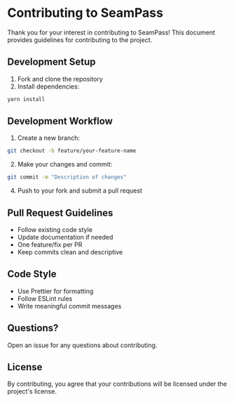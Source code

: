 # Contributing to SeamPass

Thank you for your interest in contributing to SeamPass! This document provides guidelines for contributing to the project.

## Development Setup

1. Fork and clone the repository
2. Install dependencies:
```bash
yarn install
```

## Development Workflow

1. Create a new branch:
```bash
git checkout -b feature/your-feature-name
```

2. Make your changes and commit:
```bash
git commit -m "Description of changes"
```

<!-- 3. Run tests:
```bash
yarn test
``` -->

4. Push to your fork and submit a pull request

## Pull Request Guidelines

<!-- - Ensure tests pass: `yarn test` -->
- Follow existing code style
- Update documentation if needed
- One feature/fix per PR
- Keep commits clean and descriptive

## Code Style

- Use Prettier for formatting
- Follow ESLint rules
- Write meaningful commit messages

## Questions?

Open an issue for any questions about contributing.

## License

By contributing, you agree that your contributions will be licensed under the project's license.